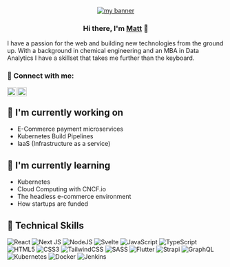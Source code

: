 <p align="center">
  <a href="https://www.yushi.dev/" target="_blank" rel="noreferrer"><img src="https://user-images.githubusercontent.com/29663600/169873056-25e31321-b80a-45a8-895f-9f9fcf717cf4.jpg" alt="my banner"></a>
</p>

<h3 align="center">
Hi there, I'm <a href="https://www.matthew-lewis.online/" target="_blank" rel="noreferrer">Matt</a> 👋
</h3>

I have a passion for the web and building new technologies from the ground up. With a background in chemical engineering and an MBA in Data Analytics I have a skillset that takes me further than the keyboard.

### 🔗 Connect with me:

<a href="https://www.linkedin.com/in/malewis5/"><img align="left" src="https://raw.githubusercontent.com/yushi1007/yushi1007/main/images/linkedin.svg" alt="Matthew Lewis | LinkedIn" width="21px"/></a>
<a href="https://instagram.com/matt____lewis"><img align="left" src="https://raw.githubusercontent.com/yushi1007/yushi1007/main/images/instagram.svg" alt="Matthew Lewis | Instagram" width="21px"/></a>
</br>

## 🔭 I'm currently working on

- E-Commerce payment microservices
- Kubernetes Build Pipelines
- IaaS (Infrastructure as a service)

## 🌱 I'm currently learning

- Kubernetes
- Cloud Computing with CNCF.io
- The headless e-commerce environment
- How startups are funded

## 💼 Technical Skills

![React](https://img.shields.io/badge/react-%2320232a.svg?style=for-the-badge&logo=react&logoColor=%2361DAFB)
![Next JS](https://img.shields.io/badge/Next-black?style=for-the-badge&logo=next.js&logoColor=white)
![NodeJS](https://img.shields.io/badge/node.js-6DA55F?style=for-the-badge&logo=node.js&logoColor=white)
![Svelte](https://img.shields.io/badge/svelte-%23f1413d.svg?style=for-the-badge&logo=svelte&logoColor=white)
![JavaScript](https://img.shields.io/badge/javascript-%23323330.svg?style=for-the-badge&logo=javascript&logoColor=%23F7DF1E)
![TypeScript](https://img.shields.io/badge/typescript-%23007ACC.svg?style=for-the-badge&logo=typescript&logoColor=white)
![HTML5](https://img.shields.io/badge/html5-%23E34F26.svg?style=for-the-badge&logo=html5&logoColor=white)
![CSS3](https://img.shields.io/badge/css3-%231572B6.svg?style=for-the-badge&logo=css3&logoColor=white)
![TailwindCSS](https://img.shields.io/badge/tailwindcss-%2338B2AC.svg?style=for-the-badge&logo=tailwind-css&logoColor=white)
![SASS](https://img.shields.io/badge/SASS-hotpink.svg?style=for-the-badge&logo=SASS&logoColor=white)
![Flutter](https://img.shields.io/badge/Flutter-%2302569B.svg?style=for-the-badge&logo=Flutter&logoColor=white)
![Strapi](https://img.shields.io/badge/strapi-%232E7EEA.svg?style=for-the-badge&logo=strapi&logoColor=white)
![GraphQL](https://img.shields.io/badge/-GraphQL-E10098?style=for-the-badge&logo=graphql&logoColor=white)
![Kubernetes](https://img.shields.io/badge/kubernetes-%23326ce5.svg?style=for-the-badge&logo=kubernetes&logoColor=white)
![Docker](https://img.shields.io/badge/docker-%230db7ed.svg?style=for-the-badge&logo=docker&logoColor=white)
![Jenkins](https://img.shields.io/badge/jenkins-%232C5263.svg?style=for-the-badge&logo=jenkins&logoColor=white)
